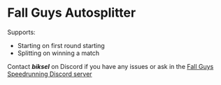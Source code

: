 # Fall Guys Autosplitter
Supports: 
- Starting on first round starting
- Splitting on winning a match

Contact ***biksel*** on Discord if you have any issues or ask in the [Fall Guys Speedrunning Discord server](https://discord.gg/VAxkMEQWyW)
